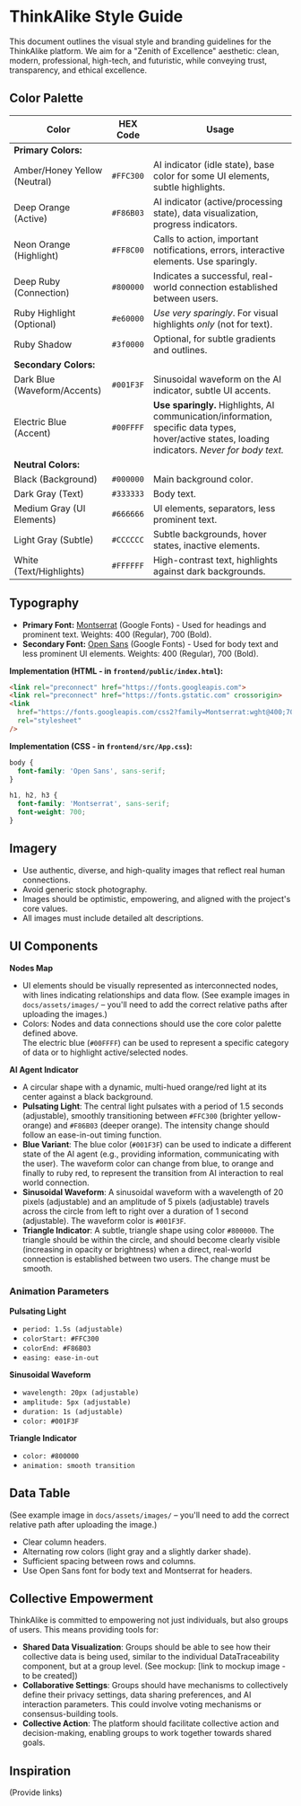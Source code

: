 # ThinkAlike Style Guide

This document outlines the visual style and branding guidelines for the ThinkAlike platform. We aim for a "Zenith of Excellence" aesthetic: clean, modern, professional, high-tech, and futuristic, while conveying trust, transparency, and ethical excellence.

## Color Palette

| Color                       | HEX Code    | Usage                                                                                                                               |
|----------------------------|-------------|-------------------------------------------------------------------------------------------------------------------------------------|
| **Primary Colors:**        |             |                                                                                                                                     |
| Amber/Honey Yellow (Neutral) | `#FFC300`  | AI indicator (idle state), base color for some UI elements, subtle highlights.                                                      |
| Deep Orange (Active)       | `#F86B03`   | AI indicator (active/processing state), data visualization, progress indicators.                                                    |
| Neon Orange (Highlight)    | `#FF8C00`   | Calls to action, important notifications, errors, interactive elements. Use sparingly.                                              |
| Deep Ruby (Connection)     | `#800000`   | Indicates a successful, real-world connection established between users.                                                            |
| Ruby Highlight (Optional)  | `#e60000`   | *Use very sparingly*. For visual highlights *only* (not for text).                                                                  |
| Ruby Shadow                | `#3f0000`   | Optional, for subtle gradients and outlines.                                                                                       |
| **Secondary Colors:**      |             |                                                                                                                                     |
| Dark Blue (Waveform/Accents)| `#001F3F`  | Sinusoidal waveform on the AI indicator, subtle UI accents.                                                                         |
| Electric Blue (Accent)     | `#00FFFF`   | **Use sparingly.** Highlights, AI communication/information, specific data types, hover/active states, loading indicators. *Never for body text.* |
| **Neutral Colors:**        |             |                                                                                                                                     |
| Black (Background)         | `#000000`   | Main background color.                                                                                                              |
| Dark Gray (Text)           | `#333333`   | Body text.                                                                                                                          |
| Medium Gray (UI Elements)  | `#666666`   | UI elements, separators, less prominent text.                                                                                      |
| Light Gray (Subtle)        | `#CCCCCC`   | Subtle backgrounds, hover states, inactive elements.                                                                                |
| White (Text/Highlights)    | `#FFFFFF`   | High-contrast text, highlights against dark backgrounds.                                                                            |

## Typography

* **Primary Font:** [Montserrat](https://fonts.google.com/specimen/Montserrat) (Google Fonts) - Used for headings and prominent text. Weights: 400 (Regular), 700 (Bold).
* **Secondary Font:** [Open Sans](https://fonts.google.com/specimen/Open+Sans) (Google Fonts) - Used for body text and less prominent UI elements. Weights: 400 (Regular), 700 (Bold).

**Implementation (HTML - in `frontend/public/index.html`):**
```html
<link rel="preconnect" href="https://fonts.googleapis.com">
<link rel="preconnect" href="https://fonts.gstatic.com" crossorigin>
<link
  href="https://fonts.googleapis.com/css2?family=Montserrat:wght@400;700&family=Open+Sans:wght@400;700&display=swap"
  rel="stylesheet"
/>
```

**Implementation (CSS - in `frontend/src/App.css`):**
```css
body {
  font-family: 'Open Sans', sans-serif;
}

h1, h2, h3 {
  font-family: 'Montserrat', sans-serif;
  font-weight: 700;
}
```

## Imagery

- Use authentic, diverse, and high-quality images that reflect real human connections.  
- Avoid generic stock photography.  
- Images should be optimistic, empowering, and aligned with the project's core values.  
- All images must include detailed alt descriptions.

## UI Components

**Nodes Map**  
- UI elements should be visually represented as interconnected nodes, with lines indicating relationships and data flow. (See example images in `docs/assets/images/` – you'll need to add the correct relative paths after uploading the images.)
- Colors: Nodes and data connections should use the core color palette defined above.  
  The electric blue (`#00FFFF`) can be used to represent a specific category of data or to highlight active/selected nodes.

**AI Agent Indicator**  
- A circular shape with a dynamic, multi-hued orange/red light at its center against a black background.
- **Pulsating Light**: The central light pulsates with a period of 1.5 seconds (adjustable), smoothly transitioning between `#FFC300` (brighter yellow-orange) and `#F86B03` (deeper orange). The intensity change should follow an ease-in-out timing function.
- **Blue Variant**: The blue color (`#001F3F`) can be used to indicate a different state of the AI agent (e.g., providing information, communicating with the user). The waveform color can change from blue, to orange and finally to ruby red, to represent the transition from AI interaction to real world connection.
- **Sinusoidal Waveform**: A sinusoidal waveform with a wavelength of 20 pixels (adjustable) and an amplitude of 5 pixels (adjustable) travels across the circle from left to right over a duration of 1 second (adjustable). The waveform color is `#001F3F`.
- **Triangle Indicator**: A subtle, triangle shape using color `#800000`. The triangle should be within the circle, and should become clearly visible (increasing in opacity or brightness) when a direct, real-world connection is established between two users. The change must be smooth.

### Animation Parameters

**Pulsating Light**  
- `period: 1.5s (adjustable)`  
- `colorStart: #FFC300`  
- `colorEnd: #F86B03`  
- `easing: ease-in-out`

**Sinusoidal Waveform**  
- `wavelength: 20px (adjustable)`  
- `amplitude: 5px (adjustable)`  
- `duration: 1s (adjustable)`  
- `color: #001F3F`

**Triangle Indicator**  
- `color: #800000`  
- `animation: smooth transition`

## Data Table

(See example image in `docs/assets/images/` – you'll need to add the correct relative path after uploading the image.)

- Clear column headers.  
- Alternating row colors (light gray and a slightly darker shade).  
- Sufficient spacing between rows and columns.  
- Use Open Sans font for body text and Montserrat for headers.

## Collective Empowerment

ThinkAlike is committed to empowering not just individuals, but also groups of users. This means providing tools for:

- **Shared Data Visualization**: Groups should be able to see how their collective data is being used, similar to the individual DataTraceability component, but at a group level. (See mockup: [link to mockup image - to be created])  
- **Collaborative Settings**: Groups should have mechanisms to collectively define their privacy settings, data sharing preferences, and AI interaction parameters. This could involve voting mechanisms or consensus-building tools.
- **Collective Action**: The platform should facilitate collective action and decision-making, enabling groups to work together towards shared goals.

## Inspiration
(Provide links)
